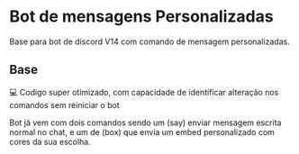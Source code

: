 # Bot de mensagens Personalizadas


Base para bot de discord V14 com comando de mensagem personalizadas.

## Base
💻 Codigo super otimizado, com capacidade de identificar alteração nos comandos sem reiniciar o bot
 
 Bot já vem com dois comandos sendo um (say) enviar mensagem escrita normal no chat, e um de (box) que envia um embed personalizado com cores da sua escolha.

